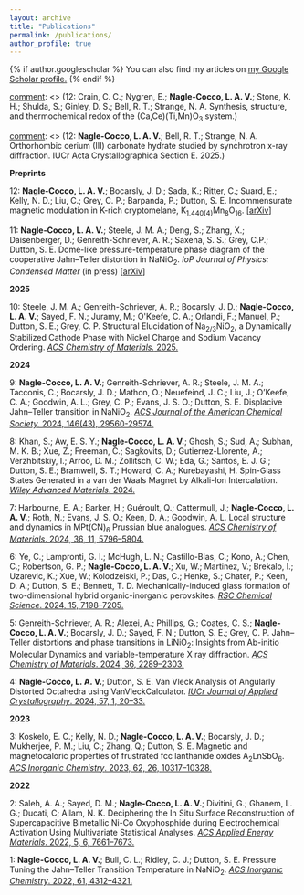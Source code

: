 ```yaml
---
layout: archive
title: "Publications"
permalink: /publications/
author_profile: true
---
```


{% if author.googlescholar %}
  You can also find my articles on <u><a href="{{author.googlescholar}}">my Google Scholar profile</a>.</u>
{% endif %}

[comment]: <> (12: Nayak, D.; Sayed, F. N.; Lovett, A. J.; Joo, S. H.; Daramalla, V.; Mahadevegowda, A.; **Nagle-Cocco, L. A. V.**; Ducati, C.; Spencer, B. F.; Pickard, C. J.; Grey, C. P.; MacManus-Driscoll, J. L.; Dutton, S.E. Origin of plane–selective surface degradation mechanisms in Ni-rich cathodes for Li-ion batteries.)

[comment]: <> (12: Crain, C. C.; Nygren, E.; **Nagle-Cocco, L. A. V.**; Stone, K. H.; Shulda, S.; Ginley, D. S.; Bell, R. T.; Strange, N. A. Synthesis, structure, and thermochemical redox of the (Ca,Ce)(Ti,Mn)O<sub>3</sub> system.)

[comment]: <> (12: **Nagle-Cocco, L. A. V.**; Bell, R. T.; Strange, N. A. Orthorhombic cerium (III) carbonate hydrate studied by synchrotron x-ray diffraction. IUCr Acta Crystallographica Section E. 2025.)

[comment]: <> (12: Strange, N. A.; **Nagle-Cocco, L. A. V.**; Schneemann, A.; Stone, K. H.; Stavila, V.; Gennett, T. Orientational disorder of NH<sub>3</sub> in hexammine magnesium borohydride. IUCr Acta Crystallographica Section B. 2025.)

**Preprints**

12: **Nagle-Cocco, L. A. V.**; Bocarsly, J. D.; Sada, K.; Ritter, C.; Suard, E.; Kelly, N. D.; Liu, C.; Grey, C. P.; Barpanda, P.; Dutton, S. E. Incommensurate magnetic modulation in K-rich cryptomelane, K<sub>1.440(4)</sub>Mn<sub>8</sub>O<sub>16</sub>. [[arXiv](https://arxiv.org/abs/2208.12197)]

11: **Nagle-Cocco, L. A. V.**; Steele, J. M. A.; Deng, S.; Zhang, X.; Daisenberger, D.; Genreith-Schriever, A. R.; Saxena, S. S.; Grey, C.P.; Dutton, S. E. Dome-like pressure-temperature phase diagram of the cooperative Jahn–Teller distortion in NaNiO<sub>2</sub>. _IoP Journal of Physics: Condensed Matter_ (in press)  [[arXiv](https://arxiv.org/abs/2503.18833)]

**2025**

10: Steele, J. M. A.; Genreith-Schriever, A. R.; Bocarsly, J. D.; **Nagle-Cocco, L. A. V.**; Sayed, F. N.; Juramy, M.; O'Keefe, C. A.; Orlandi, F.; Manuel, P.; Dutton, S. E.; Grey, C. P. Structural Elucidation of Na<sub>2/3</sub>NiO<sub>2</sub>, a Dynamically Stabilized Cathode Phase with Nickel Charge and Sodium Vacancy Ordering. [_ACS Chemistry of Materials._ 2025.](https://pubs.acs.org/doi/10.1021/acs.chemmater.5c00084)

**2024**

9: **Nagle-Cocco, L. A. V.**; Genreith-Schriever, A. R.; Steele, J. M. A.; Tacconis, C.; Bocarsly, J. D.; Mathon, O.; Neuefeind, J. C.; Liu, J.; O’Keefe, C. A.; Goodwin, A. L.; Grey, C. P.; Evans, J. S. O.; Dutton, S. E. Displacive Jahn–Teller transition in NaNiO<sub>2</sub>. [_ACS Journal of the American Chemical Society._ 2024, 146(43), 29560-29574.](https://doi.org/10.1021/jacs.4c09922)

8: Khan, S.; Aw, E. S. Y.; **Nagle-Cocco, L. A. V.**; Ghosh, S.; Sud, A.; Subhan, M. K. B.; Xue, Z.; Freeman, C.; Sagkovits, D.; Gutierrez-Llorente, A.; Verzhbitskiy, I.; Arroo, D. M.; Zollitsch, C. W.; Eda, G.; Santos, E. J. G.; Dutton, S. E.; Bramwell, S. T.; Howard, C. A.; Kurebayashi, H. Spin-Glass States Generated in a van der Waals Magnet by Alkali-Ion Intercalation. [_Wiley Advanced Materials_. 2024.](https://onlinelibrary.wiley.com/doi/full/10.1002/adma.202400270)

7: Harbourne, E. A.; Barker, H.; Guéroult, Q.; Cattermull, J.; **Nagle-Cocco, L. A. V.**; Roth, N.; Evans, J. S. O.; Keen, D. A.; Goodwin, A. L. Local structure and dynamics in MPt(CN)<sub>6</sub> Prussian blue analogues. [_ACS Chemistry of Materials_. 2024, 36, 11, 5796–5804.](https://pubs.acs.org/doi/10.1021/acs.chemmater.4c01013)

6: Ye, C.; Lampronti, G. I.; McHugh, L. N.; Castillo-Blas, C.; Kono, A.; Chen, C.; Robertson, G. P.; **Nagle-Cocco, L. A. V.**; Xu, W.; Martinez, V.; Brekalo, I.; Uzarevic, K.; Xue, W.; Kolodzeiski, P.; Das, C.; Henke, S.; Chater, P.; Keen, D. A.; Dutton, S. E.; Bennett, T. D. Mechanically-induced glass formation of two-dimensional hybrid organic-inorganic perovskites. [_RSC Chemical Science_. 2024, 15, 7198–7205.](https://pubs.rsc.org/en/content/articlelanding/2024/sc/d4sc00905c)

5: Genreith-Schriever, A. R.; Alexei, A.; Phillips, G.; Coates, C. S.; **Nagle-Cocco, L. A. V.**; Bocarsly, J. D.; Sayed, F. N.; Dutton, S. E.; Grey, C. P. Jahn–Teller distortions and phase transitions in LiNiO<sub>2</sub>: Insights from Ab-initio Molecular Dynamics and variable-temperature X ray diffraction. [_ACS Chemistry of Materials_. 2024, 36, 2289–2303.](https://pubs.acs.org/doi/10.1021/acs.chemmater.3c02413)

4: **Nagle-Cocco, L. A. V.**; Dutton, S. E. Van Vleck Analysis of Angularly Distorted Octahedra using VanVleckCalculator. [_IUCr Journal of Applied Crystallography_. 2024, 57, 1, 20–33.](https://scripts.iucr.org/cgi-bin/paper?S1600576723009925)

**2023**

3: Koskelo, E. C.; Kelly, N. D.; **Nagle-Cocco, L. A. V.**; Bocarsly, J. D.; Mukherjee, P. M.; Liu, C.; Zhang, Q.; Dutton, S. E. Magnetic and magnetocaloric properties of frustrated fcc lanthanide oxides A<sub>2</sub>LnSbO<sub>6</sub>. [_ACS Inorganic Chemistry_. 2023, 62, 26, 10317–10328.](https://doi.org/10.1021/acs.inorgchem.3c01137)

**2022**

2: Saleh, A. A.; Sayed, D. M.; **Nagle-Cocco, L. A. V.**; Divitini, G.; Ghanem, L. G.; Ducati, C; Allam, N. K. Deciphering the In Situ Surface Reconstruction of Supercapacitive Bimetallic Ni-Co Oxyphosphide during Electrochemical Activation Using Multivariate Statistical Analyses. [_ACS Applied Energy Materials_. 2022, 5, 6, 7661–7673.](https://pubs.acs.org/doi/full/10.1021/acsaem.2c01122)

1: **Nagle-Cocco, L. A. V.**; Bull, C. L.; Ridley, C. J.; Dutton, S. E. Pressure Tuning the Jahn–Teller Transition Temperature in NaNiO<sub>2</sub>. [_ACS Inorganic Chemistry_. 2022, 61, 4312–4321.](https://pubs.acs.org/doi/full/10.1021/acs.inorgchem.1c03345)